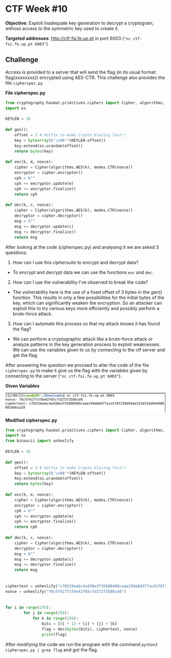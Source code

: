 # **CTF Week #10**

**Objective:** Exploit inadequate key generation to decrypt a cryptogram, without access to the symmetric key used to create it.

**Targeted addresses**: http://ctf-fsi.fe.up.pt in port 6003 (`"nc ctf-fsi.fe.up.pt 6003"`)

## Challenge

Access is provided to a server that will send the flag (in its usual format: flag{xxxxxxxx}) encrypted using AES-CTR. This challenge also provides the file `cipherspec.py`.

**File cipherspec.py**

```python
from cryptography.hazmat.primitives.ciphers import Cipher, algorithms, modes
import os

KEYLEN = 16

def gen(): 
	offset = 3 # Hotfix to make Crypto blazing fast!!
	key = bytearray(b'\x00'*(KEYLEN-offset)) 
	key.extend(os.urandom(offset))
	return bytes(key)

def enc(k, m, nonce):
	cipher = Cipher(algorithms.AES(k), modes.CTR(nonce))
	encryptor = cipher.encryptor()
	cph = b""
	cph += encryptor.update(m)
	cph += encryptor.finalize()
	return cph

def dec(k, c, nonce):
	cipher = Cipher(algorithms.AES(k), modes.CTR(nonce))
	decryptor = cipher.decryptor()
	msg = b""
	msg += decryptor.update(c)
	msg += decryptor.finalize()
	return msg
```

After looking at the code (cipherspec.py) and analysing it we are asked 3 questions:

1. How can I use this ciphersuite to encrypt and decrypt data?
* To encrypt and decrypt data we can use the functions `enc` and `dec`.

2. How can I use the vulnerability I've observed to break the code?
* The vulnerability here is the use of a fixed offset of 3 bytes in the gen() function. This results in only a few possibilities for the initial bytes of the key, which can significantly weaken the encryption. So an attacker can exploit this to try various keys more efficiently and possibly perform a brute-force attack.

3. How can I automate this process so that my attack knows it has found the flag?
* We can perform a cryptographic attack like a brute-force attack or analyze patterns in the key generation process to exploit weaknesses. We can use the variables given to us by connecting to the ctf server and get the flag.

After answering the question we proceed to alter the code of the file `cipherspec.py` to make it give us the flag with the variables given by connecting to the server (`"nc ctf-fsi.fe.up.pt 6003"`).

**Given Variables**

![screenshot1](screenshots/CTFWEEK10/screenshot1.png)

**Modified cipherspec.py**

```python
from cryptography.hazmat.primitives.ciphers import Cipher, algorithms, modes
import os
from binascii import unhexlify

KEYLEN = 16

def gen(): 
    offset = 3 # Hotfix to make Crypto blazing fast!!
    key = bytearray(b'\x00'*(KEYLEN-offset)) 
    key.extend(os.urandom(offset))
    return bytes(key)

def enc(k, m, nonce):
    cipher = Cipher(algorithms.AES(k), modes.CTR(nonce))
    encryptor = cipher.encryptor()
    cph = b""
    cph += encryptor.update(m)
    cph += encryptor.finalize()
    return cph

def dec(k, c, nonce):
    cipher = Cipher(algorithms.AES(k), modes.CTR(nonce))
    decryptor = cipher.decryptor()
    msg = b""
    msg += decryptor.update(c)
    msg += decryptor.finalize()
    return msg


ciphertext = unhexlify("c70319eabc4a438e3f35688409caae249a8dd77acd1f8f239b94da153d316b04e9860819db1a29")
nonce = unhexlify("76c5f417f1f8e42f65cfd272f358bce8")


for i in range(256):
        for j in range(256):
            for k in range(256):
                bits = [0] * 13 + [i] + [j] + [k]
                flag = dec(bytes(bits), ciphertext, nonce)
                print(flag)
```

After modifying the code we run the program with the command `python3 cipherspec.py | grep flag` and got the flag.

